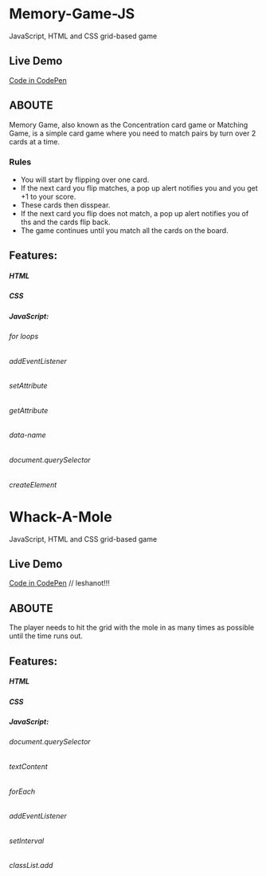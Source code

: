 # Memory-Game-JS
JavaScript, HTML and CSS grid-based game


## Live Demo
[Code in CodePen](https://codepen.io/shir-izhak/pen/zYBMoRZ)

## ABOUTE
Memory Game, also known as the Concentration card game or Matching Game, is a simple card game where you need to match pairs by turn over 2 cards at a time.
 
### Rules 
* You will start by flipping over one card.
* If the next card you flip matches, a pop up alert notifies you and you get +1 to your score.
* These cards then disspear.
* If the next card you flip does not match, a pop up alert notifies you of ths and the cards flip back.
* The game continues until you match all the cards on the board.

## Features:
##### HTML
##### CSS
##### JavaScript:
###### for loops
###### addEventListener
###### setAttribute
###### getAttribute
###### data-name
###### document.querySelector
###### createElement




# Whack-A-Mole
JavaScript, HTML and CSS grid-based game


## Live Demo
[Code in CodePen](https://codepen.io/shir-izhak/pen/zYBMoRZ) // leshanot!!!

## ABOUTE
The player needs to hit the grid with the mole in as many times as possible until the time runs out.
 
## Features:
##### HTML
##### CSS
##### JavaScript:
###### document.querySelector
###### textContent
###### forEach
###### addEventListener
###### setInterval
###### classList.add
